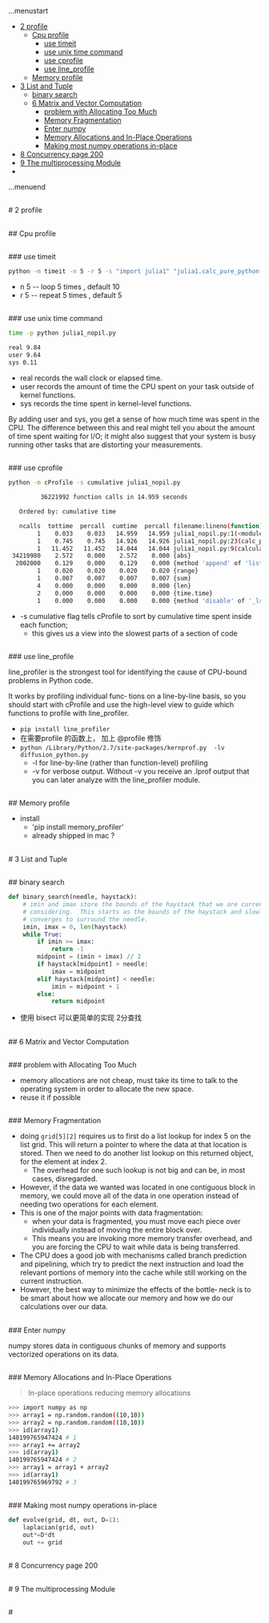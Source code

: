 ...menustart

 - [2 profile](#d105e42e2a2538a926e25076acc61be3)
	 - [Cpu profile](#11e4ad9c685f7ebda02bf471870b42ec)
		 - [use timeit](#3acd262af042ae4143c1e2e86b55ad52)
		 - [use unix time command](#324369ebf4aa30c14eae18ba1231bcd9)
		 - [use cprofile](#36a6ae8bfb5442419d701bb4af008274)
		 - [use line_profile](#d7dd7fb89c8a9ffea55f74bc3a6018be)
	 - [Memory profile](#ec8e55e3ee8a8f8049bf7d540a3679ec)
 - [3 List and Tuple](#3a5f793d765efeae35bf8449952f7d01)
	 - [binary search](#9c810920649050b97ee2f736d74355e9)
	 - [6 Matrix and Vector Computation](#789315c7d328e462184bae7f5269422f)
		 - [problem with  Allocating Too Much](#7c19d1264b48dbaef6f19b626ed16c2c)
		 - [Memory Fragmentation](#5775736264cc198fd819593e551b8403)
		 - [Enter numpy](#8670a80dcf372e8b7ad9cf6eb3168809)
		 - [Memory Allocations and In-Place Operations](#228c682c9eb16b3494c7b3a67132cb7d)
		 - [Making most numpy operations in-place](#56f456dc0e224555f1be6f250d7ce29a)
 - [8 Concurrency   page 200](#851bb2aeae97198e18a9d391be7bbb1e)
 - [9 The multiprocessing Module](#9ca43b7228989d90337fe842ce8ae131)
 - [](#d41d8cd98f00b204e9800998ecf8427e)

...menuend




<h2 id="d105e42e2a2538a926e25076acc61be3"></h2>
# 2 profile

<h2 id="11e4ad9c685f7ebda02bf471870b42ec"></h2>
## Cpu profile

<h2 id="3acd262af042ae4143c1e2e86b55ad52"></h2>
### use timeit

```bash
python -m timeit -n 5 -r 5 -s "import julia1" "julia1.calc_pure_python(False, desired_width=1000, max_iterations=300)"
```

 - n 5  -- loop 5 times , default 10
 - r 5  -- repeat 5 times , default 5

<h2 id="324369ebf4aa30c14eae18ba1231bcd9"></h2>
### use unix time command

```bash
time -p python julia1_nopil.py

real 9.84
user 9.64
sys 0.11
```

 - real records the wall clock or elapsed time.
 - user records the amount of time the CPU spent on your task outside of kernel functions.
 - sys records the time spent in kernel-level functions.

By adding user and sys, you get a sense of how much time was spent in the CPU. The difference between this and real might tell you about the amount of time spent waiting for I/O; it might also suggest that your system is busy running other tasks that are distorting your measurements.

<h2 id="36a6ae8bfb5442419d701bb4af008274"></h2>
### use cprofile 

```bash
python -m cProfile -s cumulative julia1_nopil.py

         36221992 function calls in 14.959 seconds

   Ordered by: cumulative time

   ncalls  tottime  percall  cumtime  percall filename:lineno(function)
        1    0.033    0.033   14.959   14.959 julia1_nopil.py:1(<module>)
        1    0.745    0.745   14.926   14.926 julia1_nopil.py:23(calc_pure_python)
        1   11.452   11.452   14.044   14.044 julia1_nopil.py:9(calculate_z_serial_purepython)
 34219980    2.572    0.000    2.572    0.000 {abs}
  2002000    0.129    0.000    0.129    0.000 {method 'append' of 'list' objects}
        1    0.020    0.020    0.020    0.020 {range}
        1    0.007    0.007    0.007    0.007 {sum}
        4    0.000    0.000    0.000    0.000 {len}
        2    0.000    0.000    0.000    0.000 {time.time}
        1    0.000    0.000    0.000    0.000 {method 'disable' of '_lsprof.Profiler' objects}
```

 - -s cumulative flag tells cProfile to sort by cumulative time spent inside each function;
	- this gives us a view into the slowest parts of a section of code


<h2 id="d7dd7fb89c8a9ffea55f74bc3a6018be"></h2>
### use line_profile 

line_profiler is the strongest tool for identifying the cause of CPU-bound problems in Python code. 

It works by profiling individual func‐ tions on a line-by-line basis, so you should start with cProfile and use the high-level view to guide which functions to profile with line_profiler.

 - `pip install line_profiler`
 - 在需要profile 的函数上， 加上 @profile   修饰
 - `python /Library/Python/2.7/site-packages/kernprof.py  -lv diffusion_python.py`
    - -l for line-by-line (rather than function-level) profiling
    - -v for verbose output. Without -v you receive an .lprof output that you can later analyze with the line_profiler module.


<h2 id="ec8e55e3ee8a8f8049bf7d540a3679ec"></h2>
## Memory profile 

 - install 
	- 'pip install memory_profiler'
	- already shipped in mac ?
 

<h2 id="3a5f793d765efeae35bf8449952f7d01"></h2>
# 3 List and Tuple 

<h2 id="9c810920649050b97ee2f736d74355e9"></h2>
## binary search

```python
def binary_search(needle, haystack):                                              
    # imin and imax store the bounds of the haystack that we are currently
    # considering.  This starts as the bounds of the haystack and slowly
    # converges to surround the needle.
    imin, imax = 0, len(haystack)
    while True:
        if imin >= imax:
            return -1
        midpoint = (imin + imax) // 2
        if haystack[midpoint] > needle:
            imax = midpoint
        elif haystack[midpoint] < needle:
            imin = midpoint + 1
        else:
            return midpoint
```

 - 使用 bisect 可以更简单的实现 2分查找

<h2 id="789315c7d328e462184bae7f5269422f"></h2>
## 6 Matrix and Vector Computation


<h2 id="7c19d1264b48dbaef6f19b626ed16c2c"></h2>
### problem with  Allocating Too Much

 - memory allocations are not cheap, must take its time to talk to the operating system in order to allocate the new space.
 - reuse it if possible
 
<h2 id="5775736264cc198fd819593e551b8403"></h2>
### Memory Fragmentation
 
 - doing `grid[5][2]` requires us to first do a list lookup for index 5 on the list grid. This will return a pointer to where the data at that location is stored. Then we need to do another list lookup on this returned object, for the element at index 2.
    - The overhead for one such lookup is not big and can be, in most cases, disregarded.
 - However, if the data we wanted was located in one contiguous block in memory, we could move all of the data in one operation instead of needing two operations for each element. 
 - This is one of the major points with data fragmentation:
    - when your data is fragmented, you must move each piece over individually instead of moving the entire block over. 
    - This means you are invoking more memory transfer overhead, and you are forcing the CPU to wait while data is being transferred. 
 - The CPU does a good job with mechanisms called branch prediction and pipelining, which try to predict the next instruction and load the relevant portions of memory into the cache while still working on the current instruction. 
 - However, the best way to minimize the effects of the bottle‐ neck is to be smart about how we allocate our memory and how we do our calculations over our data.

  
<h2 id="8670a80dcf372e8b7ad9cf6eb3168809"></h2>
### Enter numpy

numpy stores data in contiguous chunks of memory and supports vectorized operations on its data. 

<h2 id="228c682c9eb16b3494c7b3a67132cb7d"></h2>
### Memory Allocations and In-Place Operations

> In-place operations reducing memory allocations

```bash
>>> import numpy as np
>>> array1 = np.random.random((10,10)) 
>>> array2 = np.random.random((10,10)) 
>>> id(array1)
140199765947424 # 1
>>> array1 += array2
>>> id(array1)
140199765947424 # 2
>>> array1 = array1 + array2
>>> id(array1)
140199765969792 # 3
```

<h2 id="56f456dc0e224555f1be6f250d7ce29a"></h2>
### Making most numpy operations in-place

```python
def evolve(grid, dt, out, D=1): 
	laplacian(grid, out) 
	out*=D*dt
	out += grid
```

<h2 id="851bb2aeae97198e18a9d391be7bbb1e"></h2>
# 8 Concurrency   page 200

<h2 id="9ca43b7228989d90337fe842ce8ae131"></h2>
# 9 The multiprocessing Module

<h2 id="d41d8cd98f00b204e9800998ecf8427e"></h2>
# 





